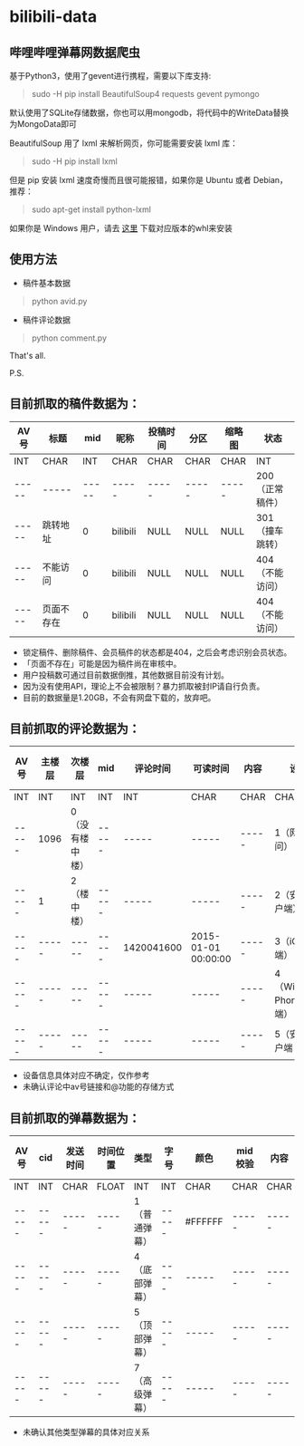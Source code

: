 bilibili-data
===
哔哩哔哩弹幕网数据爬虫
---

基于Python3，使用了gevent进行携程，需要以下库支持:  
> sudo -H pip install BeautifulSoup4 requests gevent pymongo  

默认使用了SQLite存储数据，你也可以用mongodb，将代码中的WriteData替换为MongoData即可

BeautifulSoup 用了 lxml 来解析网页，你可能需要安装 lxml 库：  
> sudo -H pip install lxml  

但是 pip 安装 lxml 速度奇慢而且很可能报错，如果你是 Ubuntu 或者 Debian，推荐：  
> sudo apt-get install python-lxml

如果你是 Windows 用户，请去 [这里](http://www.lfd.uci.edu/~gohlke/pythonlibs/#lxml) 下载对应版本的whl来安装

使用方法
---

* 稿件基本数据
> python avid.py

* 稿件评论数据
> python comment.py

That's all.

P.S.

目前抓取的稿件数据为：
---

| AV号 | 标题 | mid | 昵称 | 投稿时间 | 分区 | 缩略图 | 状态 |
 ----- | ----- | ----- | ----- | ----- | ----- | ----- | ----- |
| INT | CHAR | INT | CHAR | CHAR | CHAR | CHAR | INT |
| ----- | ----- | ----- | ----- | ----- | ----- | ----- | 200（正常稿件） |
| ----- | 跳转地址 | 0 | bilibili | NULL | NULL | NULL | 301（撞车跳转） |
| ----- | 不能访问 | 0 | bilibili | NULL | NULL | NULL | 404（不能访问） |
| ----- | 页面不存在 | 0 | bilibili | NULL | NULL | NULL | 404（不能访问） |

* 锁定稿件、删除稿件、会员稿件的状态都是404，之后会考虑识别会员状态。
* 「页面不存在」可能是因为稿件尚在审核中。
* 用户投稿数可通过目前数据倒推，其他数据目前没有计划。
* 因为没有使用API，理论上不会被限制？暴力抓取被封IP请自行负责。
* 目前的数据量是1.20GB，不会有网盘下载的，放弃吧。


目前抓取的评论数据为：
---

| AV号 | 主楼层 | 次楼层 | mid | 评论时间 | 可读时间 | 内容 | 设备 | 评论ID |
 ----- | ----- | ----- | ----- | ----- | ----- | ----- | ----- | ----- |
| INT | INT | INT | INT | INT | CHAR | CHAR | CHAR | INT |
| ----- | 1096 | 0（没有楼中楼） | ----- | ----- | ----- | ----- | 1（网页访问） | ----- |
| ----- | 1 | 2（楼中楼） | ----- | ----- | ----- | ----- | 2（安卓客户端） | ----- |
| ----- | ----- | ----- | ----- | 1420041600 | 2015-01-01 00:00:00 | ----- | 3（iOS客户端） | ----- |
| ----- | ----- | ----- | ----- | ----- | ----- | ----- | 4（Windows Phone客户端） | ----- |
| ----- | ----- | ----- | ----- | ----- | ----- | ----- | 5（安卓客户端？） | ----- |

* 设备信息具体对应不确定，仅作参考
* 未确认评论中av号链接和@功能的存储方式


目前抓取的弹幕数据为：
---

| AV号 | cid | 发送时间 | 时间位置 | 类型 | 字号 | 颜色 | mid校验 | 内容 | 弹幕ID |
 ----- | ----- | ----- | ----- | ----- | ----- | ----- | ----- | ----- | ----- |
| INT | INT | CHAR | FLOAT | INT | INT | CHAR | CHAR | CHAR | INT |
| ----- | ----- | ----- | ----- | 1（普通弹幕） | ----- | #FFFFFF | ----- | ----- | ----- |
| ----- | ----- | ----- | ----- | 4（底部弹幕） | ----- | ----- | ----- | ----- | ----- |
| ----- | ----- | ----- | ----- | 5（顶部弹幕） | ----- | ----- | ----- | ----- | ----- |
| ----- | ----- | ----- | ----- | 7（高级弹幕） | ----- | ----- | ----- | ----- | ----- |

* 未确认其他类型弹幕的具体对应关系